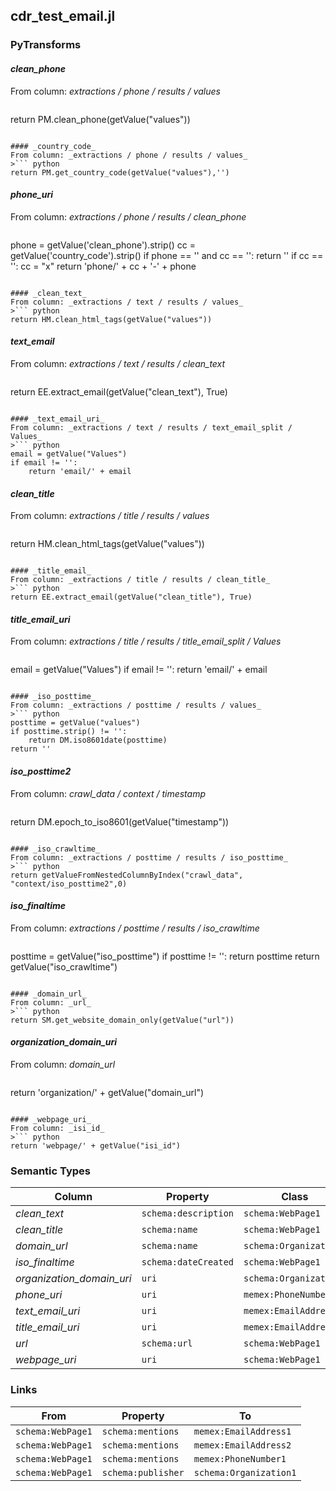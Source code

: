 ## cdr_test_email.jl

### PyTransforms
#### _clean_phone_
From column: _extractions / phone / results / values_
>``` python
return PM.clean_phone(getValue("values"))
```

#### _country_code_
From column: _extractions / phone / results / values_
>``` python
return PM.get_country_code(getValue("values"),'')
```

#### _phone_uri_
From column: _extractions / phone / results / clean_phone_
>``` python
phone = getValue('clean_phone').strip()
cc = getValue('country_code').strip()
if phone == ''  and cc == '':
    return ''
if cc == '':
    cc = "x"
return 'phone/' + cc + '-' + phone
```

#### _clean_text_
From column: _extractions / text / results / values_
>``` python
return HM.clean_html_tags(getValue("values"))
```

#### _text_email_
From column: _extractions / text / results / clean_text_
>``` python
return EE.extract_email(getValue("clean_text"), True)
```

#### _text_email_uri_
From column: _extractions / text / results / text_email_split / Values_
>``` python
email = getValue("Values")
if email != '':
    return 'email/' + email
```

#### _clean_title_
From column: _extractions / title / results / values_
>``` python
return HM.clean_html_tags(getValue("values"))
```

#### _title_email_
From column: _extractions / title / results / clean_title_
>``` python
return EE.extract_email(getValue("clean_title"), True)
```

#### _title_email_uri_
From column: _extractions / title / results / title_email_split / Values_
>``` python
email = getValue("Values")
if email != '':
    return 'email/' + email
```

#### _iso_posttime_
From column: _extractions / posttime / results / values_
>``` python
posttime = getValue("values")
if posttime.strip() != '':
    return DM.iso8601date(posttime)
return ''
```

#### _iso_posttime2_
From column: _crawl_data / context / timestamp_
>``` python
return DM.epoch_to_iso8601(getValue("timestamp"))
```

#### _iso_crawltime_
From column: _extractions / posttime / results / iso_posttime_
>``` python
return getValueFromNestedColumnByIndex("crawl_data", "context/iso_posttime2",0)
```

#### _iso_finaltime_
From column: _extractions / posttime / results / iso_crawltime_
>``` python
posttime = getValue("iso_posttime")
if posttime != '':
    return posttime
return getValue("iso_crawltime")
```

#### _domain_url_
From column: _url_
>``` python
return SM.get_website_domain_only(getValue("url"))
```

#### _organization_domain_uri_
From column: _domain_url_
>``` python
return 'organization/' + getValue("domain_url")
```

#### _webpage_uri_
From column: _isi_id_
>``` python
return 'webpage/' + getValue("isi_id")
```


### Semantic Types
| Column | Property | Class |
|  ----- | -------- | ----- |
| _clean_text_ | `schema:description` | `schema:WebPage1`|
| _clean_title_ | `schema:name` | `schema:WebPage1`|
| _domain_url_ | `schema:name` | `schema:Organization1`|
| _iso_finaltime_ | `schema:dateCreated` | `schema:WebPage1`|
| _organization_domain_uri_ | `uri` | `schema:Organization1`|
| _phone_uri_ | `uri` | `memex:PhoneNumber1`|
| _text_email_uri_ | `uri` | `memex:EmailAddress2`|
| _title_email_uri_ | `uri` | `memex:EmailAddress1`|
| _url_ | `schema:url` | `schema:WebPage1`|
| _webpage_uri_ | `uri` | `schema:WebPage1`|


### Links
| From | Property | To |
|  --- | -------- | ---|
| `schema:WebPage1` | `schema:mentions` | `memex:EmailAddress1`|
| `schema:WebPage1` | `schema:mentions` | `memex:EmailAddress2`|
| `schema:WebPage1` | `schema:mentions` | `memex:PhoneNumber1`|
| `schema:WebPage1` | `schema:publisher` | `schema:Organization1`|
